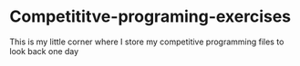 # Competititve-programing-exercises


This is my little corner where I store my competitive programming files to look back one day
